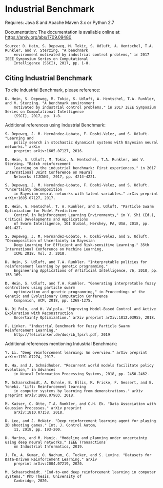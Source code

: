 # Industrial Benchmark

Requires: Java 8 and Apache Maven 3.x or Python 2.7

Documentation: The documentation is available online at: https://arxiv.org/abs/1709.09480

	Source: D. Hein, S. Depeweg, M. Tokic, S. Udluft, A. Hentschel, T.A. Runkler, and V. Sterzing. "A benchmark
		environment motivated by industrial control problems," in 2017 IEEE Symposium Series on Computational
		Intelligence (SSCI), 2017, pp. 1-8.

## Citing Industrial Benchmark

To cite Industrial Benchmark, please reference:

	D. Hein, S. Depeweg, M. Tokic, S. Udluft, A. Hentschel, T.A. Runkler, and V. Sterzing. "A benchmark environment
		motivated by industrial control problems," in 2017 IEEE Symposium Series on Computational Intelligence
		(SSCI), 2017, pp. 1-8.

Additional references using Industrial Benchmark:

	S. Depeweg, J. M. Hernández-Lobato, F. Doshi-Velez, and S. Udluft. "Learning and
		policy search in stochastic dynamical systems with Bayesian neural networks." arXiv
		preprint arXiv:1605.07127, 2016.

	D. Hein, S. Udluft, M. Tokic, A. Hentschel, T.A. Runkler, and V. Sterzing. "Batch reinforcement
		learning on the industrial benchmark: First experiences," in 2017 International Joint Conference on Neural
		Networks (IJCNN), 2017, pp. 4214–4221.

	S. Depeweg, J. M. Hernández-Lobato, F. Doshi-Velez, and S. Udluft. "Uncertainty decomposition
		in Bayesian neural networks with latent variables." arXiv preprint arXiv:1605.07127, 2017.

	D. Hein, A. Hentschel, T. A. Runkler, and S. Udluft. "Particle Swarm Optimization for Model Predictive
		Control in Reinforcement Learning Environments," in Y. Shi (Ed.), Critical Developments and Applications
		of Swarm Intelligence, IGI Global, Hershey, PA, USA, 2018, pp. 401–427.

	S. Depeweg, J. M. Hernandez-Lobato, F. Doshi-Velez, and S. Udluft. "Decomposition of Uncertainty in Bayesian
		Deep Learning for Efficient and Risk-sensitive Learning." 35th International Conference on Machine Learning,
		ICML 2018. Vol. 3. 2018.

	D. Hein, S. Udluft, and T.A. Runkler. "Interpretable policies for reinforcement learning by genetic programming."
		Engineering Applications of Artificial Intelligence, 76, 2018, pp. 158-169.

	D. Hein, S. Udluft, and T.A. Runkler. "Generating interpretable fuzzy controllers using particle swarm
		optimization and genetic programming," in Proceedings of the Genetic and Evolutionary Computation Conference
		Companion, ACM, 2018, pp. 1268-1275.

	N. Di Palo, and H. Valpola. "Improving Model-Based Control and Active Exploration with Reconstruction
		Uncertainty Optimization." arXiv preprint arXiv:1812.03955, 2018.

	F. Linker. "Industrial Benchmark for Fuzzy Particle Swarm Reinforcement Learning."
		http://felixlinker.de/doc/ib_fpsrl.pdf, 2019

Additional references mentioning Industrial Benchmark:

	Y. Li. "Deep reinforcement learning: An overview." arXiv preprint arXiv:1701.07274, 2017.

	D. Ha, and J. Schmidhuber. "Recurrent world models facilitate policy evolution," in Advances
		in Neural Information Processing Systems, 2018, pp. 2450-2462.

	M. Schaarschmidt, A. Kuhnle, B. Ellis, K. Fricke, F. Gessert, and E. Yoneki. "Lift: Reinforcement learning
		in computer systems by learning from demonstrations." arXiv preprint arXiv:1808.07903, 2018.

	M. Kaiser, C. Otte, T.A. Runkler, and C.H. Ek. "Data Association with Gaussian Processes." arXiv preprint
		arXiv:1810.07158, 2018.

	D. Lee, and J. McNair. "Deep reinforcement learning agent for playing 2D shooting games." Int. J. Control Autom,
		11, 2018, pp. 193-200.

	D. Marino, and M. Manic. "Modeling and planning under uncertainty using deep neural networks." IEEE Transactions
		on Industrial Informatics, 2019.

	J. Fu, A. Kumar, O. Nachum, G. Tucker, and S. Levine. "Datasets for Data-Driven Reinforcement Learning." arXiv
		preprint arXiv:2004.07219, 2020.

	M. Schaarschmidt. "End-to-end deep reinforcement learning in computer systems." PhD Thesis, University of
		Cambridge, 2020.

